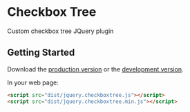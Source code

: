 # Checkbox Tree

Custom checkbox tree JQuery plugin

## Getting Started
Download the [production version][min] or the [development version][max].

[min]: https://raw.github.com/victoria/checkbox-tree/master/dist/jquery.checkboxtree.min.js
[max]: https://raw.github.com/victoria/checkbox-tree/master/dist/jquery.checkboxtree.js

In your web page:

```html
<script src="dist/jquery.checkboxtree.js"></script>
<script src="dist/jquery.checkboxtree.min.js"></script>
```
